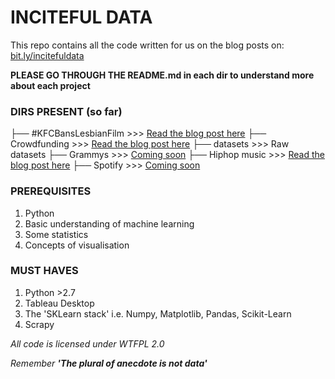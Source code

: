 # INCITEFUL DATA
This repo contains all the code written for us on the blog posts on: [bit.ly/incitefuldata](http://bit.ly/incitefuldata)


**PLEASE GO THROUGH THE README.md in each dir to understand more about each project**


### DIRS PRESENT (so far)

├── #KFCBansLesbianFilm >>> [Read the blog post here](https://incitefuldata.blogspot.com/search?updated-max=2018-06-30T06:42:00-07:00&max-results=5)
├── Crowdfunding >>> [Read the blog  post here](https://incitefuldata.blogspot.com/2018/06/is-your-crowdfunding-campaign-going-to.html)
├── datasets >>> Raw datasets
├── Grammys >>> [Coming soon]()
├──	Hiphop music >>> [Read the blog post here](https://incitefuldata.blogspot.com/2018/09/hip-hop-music-is-it-only-about-drugs.html)
├──	Spotify >>> [Coming soon]()





### PREREQUISITES
1. Python
2. Basic understanding of machine learning
3. Some statistics
4. Concepts of visualisation

### MUST HAVES
1. Python >2.7 
2. Tableau Desktop
3. The 'SKLearn stack' i.e. Numpy, Matplotlib, Pandas, Scikit-Learn 
4. Scrapy


*All code is licensed under WTFPL 2.0*

*Remember **'The plural of anecdote is not data'***
